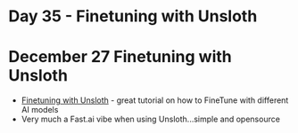 # Day 35 - Finetuning with Unsloth

# December 27 Finetuning with Unsloth

* [Finetuning with Unsloth](https://docs.unsloth.ai/basics/*tutorial-how-to-finetune-llama-3-and-use-in-ollama) - great tutorial on how to FineTune with different AI models
* Very much a Fast.ai vibe when using Unsloth...simple and opensource


